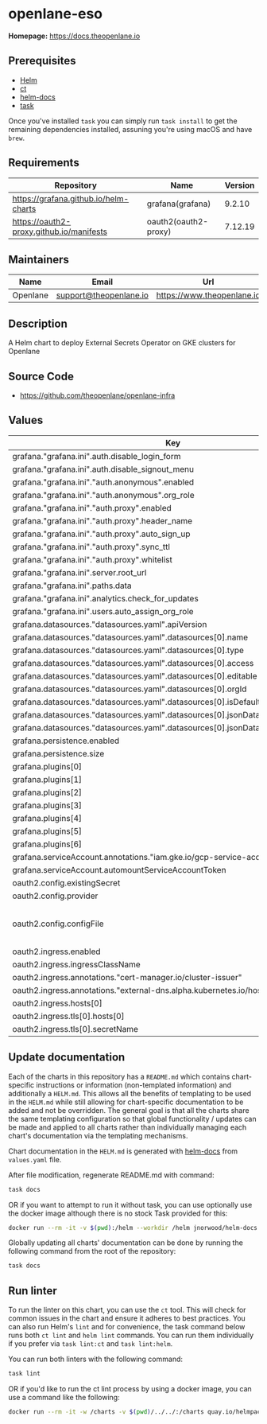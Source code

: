 # openlane-eso

**Homepage:** <https://docs.theopenlane.io>

## Prerequisites

- [Helm](https://helm.sh/docs/intro/install/)
- [ct](https://github.com/helm/chart-testing)
- [helm-docs](https://github.com/norwoodj/helm-docs)
- [task](https://taskfile.dev/)

Once you've installed `task` you can simply run `task install` to get the remaining dependencies installed, assuning you're using macOS and have `brew`.

## Requirements

| Repository | Name | Version |
|------------|------|---------|
| https://grafana.github.io/helm-charts | grafana(grafana) | 9.2.10 |
| https://oauth2-proxy.github.io/manifests | oauth2(oauth2-proxy) | 7.12.19 |

## Maintainers

| Name | Email | Url |
| ---- | ------ | --- |
| Openlane | <support@theopenlane.io> | <https://www.theopenlane.io> |

## Description

A Helm chart to deploy External Secrets Operator on GKE clusters for Openlane

## Source Code

* <https://github.com/theopenlane/openlane-infra>

## Values

| Key | Type | Default | Description |
|-----|------|---------|-------------|
| grafana."grafana.ini".auth.disable_login_form | bool | `true` |  |
| grafana."grafana.ini".auth.disable_signout_menu | bool | `false` |  |
| grafana."grafana.ini"."auth.anonymous".enabled | bool | `true` |  |
| grafana."grafana.ini"."auth.anonymous".org_role | string | `"Admin"` |  |
| grafana."grafana.ini"."auth.proxy".enabled | bool | `true` |  |
| grafana."grafana.ini"."auth.proxy".header_name | string | `"X-Auth-Request-Email"` |  |
| grafana."grafana.ini"."auth.proxy".auto_sign_up | bool | `true` |  |
| grafana."grafana.ini"."auth.proxy".sync_ttl | int | `60` |  |
| grafana."grafana.ini"."auth.proxy".whitelist | string | `""` |  |
| grafana."grafana.ini".server.root_url | string | `"https://grafana.theopenlane.org"` |  |
| grafana."grafana.ini".paths.data | string | `"/var/lib/grafana/data"` |  |
| grafana."grafana.ini".analytics.check_for_updates | bool | `true` |  |
| grafana."grafana.ini".users.auto_assign_org_role | string | `"Admin"` |  |
| grafana.datasources."datasources.yaml".apiVersion | int | `1` |  |
| grafana.datasources."datasources.yaml".datasources[0].name | string | `"Google Cloud Monitoring"` |  |
| grafana.datasources."datasources.yaml".datasources[0].type | string | `"stackdriver"` |  |
| grafana.datasources."datasources.yaml".datasources[0].access | string | `"proxy"` |  |
| grafana.datasources."datasources.yaml".datasources[0].editable | bool | `true` |  |
| grafana.datasources."datasources.yaml".datasources[0].orgId | int | `1` |  |
| grafana.datasources."datasources.yaml".datasources[0].isDefault | bool | `true` |  |
| grafana.datasources."datasources.yaml".datasources[0].jsonData.authenticationType | string | `"gce"` |  |
| grafana.datasources."datasources.yaml".datasources[0].jsonData.defaultProject | string | `"prod-apps-project"` |  |
| grafana.persistence.enabled | bool | `true` |  |
| grafana.persistence.size | string | `"10Gi"` |  |
| grafana.plugins[0] | string | `"grafana-clock-panel"` |  |
| grafana.plugins[1] | string | `"digrich-bubblechart-panel"` |  |
| grafana.plugins[2] | string | `"natel-discrete-panel"` |  |
| grafana.plugins[3] | string | `"pr0ps-trackmap-panel"` |  |
| grafana.plugins[4] | string | `"grafana-piechart-panel"` |  |
| grafana.plugins[5] | string | `"vonage-status-panel"` |  |
| grafana.plugins[6] | string | `"grafana-worldmap-panel"` |  |
| grafana.serviceAccount.annotations."iam.gke.io/gcp-service-account" | string | `"grafana-gke-sa@prod-apps-project.iam.gserviceaccount.com"` |  |
| grafana.serviceAccount.automountServiceAccountToken | bool | `true` |  |
| oauth2.config.existingSecret | string | `"grafana-app-secret"` |  |
| oauth2.config.provider | string | `"google"` |  |
| oauth2.config.configFile | string | `"set_xauthrequest = true\nskip_auth_preflight = true\nredirect_url = \"https://grafana.theopenlane.org/oauth2/callback\"\nupstreams = [ \"http://grafana:80/\" ]\nwhitelist_domains = [ \"*.theopenlane.org\" ]\nemail_domains = [ \"*\" ]"` |  |
| oauth2.ingress.enabled | bool | `false` |  |
| oauth2.ingress.ingressClassName | string | `"gce"` |  |
| oauth2.ingress.annotations."cert-manager.io/cluster-issuer" | string | `"letsencrypt-prod"` |  |
| oauth2.ingress.annotations."external-dns.alpha.kubernetes.io/hostname" | string | `"grafana.theopenlane.org"` |  |
| oauth2.ingress.hosts[0] | string | `"grafana.theopenlane.org"` |  |
| oauth2.ingress.tls[0].hosts[0] | string | `"grafana.theopenlane.org"` |  |
| oauth2.ingress.tls[0].secretName | string | `"grafana-tls"` |  |

## Update documentation

Each of the charts in this repository has a `README.md` which contains chart-specific instructions or information (non-templated information) and additionally a `HELM.md`. This allows all the benefits of templating to be used in the `HELM.md` while still allowing for chart-specific documentation to be added and not be overridden. The general goal is that all the charts share the same templating configuration so that global functionality / updates can be made and applied to all charts rather than individually managing each chart's documentation via the templating mechanisms.

Chart documentation in the `HELM.md` is generated with [helm-docs](https://github.com/norwoodj/helm-docs) from `values.yaml` file.

After file modification, regenerate README.md with command:

```bash
task docs
```

OR if you want to attempt to run it without task, you can use optionally use the docker image although there is no stock Task provided for this:

```bash
docker run --rm -it -v $(pwd):/helm --workdir /helm jnorwood/helm-docs:v1.14.2 helm-docs
```

Globally updating all charts' documentation can be done by running the following command from the root of the repository:

```bash
task docs
```

## Run linter

To run the linter on this chart, you can use the `ct` tool. This will check for common issues in the chart and ensure it adheres to best practices. You can also run Helm's `lint` and for convenience, the task command below runs both `ct lint` and `helm lint` commands. You can run them individually if you prefer via `task lint:ct` and `task lint:helm`.

You can run both linters with the following command:

```bash
task lint
```

OR if you'd like to run the ct lint process by using a docker image, you can use a command like the following:

```bash
docker run --rm -it -w /charts -v $(pwd)/../../:/charts quay.io/helmpack/chart-testing:v3.12.0 ct lint --charts /charts/charts/openlane-eso --config /charts/charts/openlane-eso/ct.yaml
```
